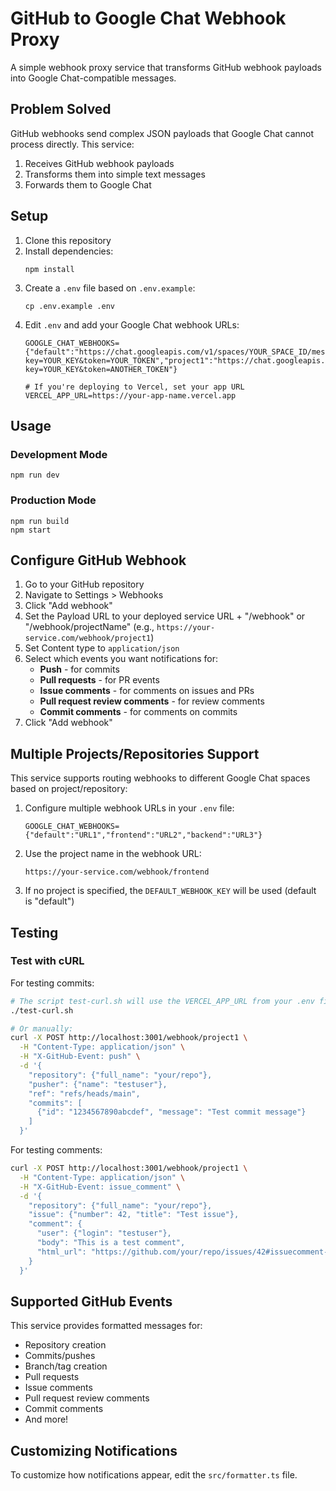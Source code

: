 # GitHub to Google Chat Webhook Proxy

A simple webhook proxy service that transforms GitHub webhook payloads into Google Chat-compatible messages.

## Problem Solved

GitHub webhooks send complex JSON payloads that Google Chat cannot process directly. This service:

1. Receives GitHub webhook payloads
2. Transforms them into simple text messages
3. Forwards them to Google Chat

## Setup

1. Clone this repository
2. Install dependencies:
   ```
   npm install
   ```
3. Create a `.env` file based on `.env.example`:
   ```
   cp .env.example .env
   ```
4. Edit `.env` and add your Google Chat webhook URLs:
   ```
   GOOGLE_CHAT_WEBHOOKS={"default":"https://chat.googleapis.com/v1/spaces/YOUR_SPACE_ID/messages?key=YOUR_KEY&token=YOUR_TOKEN","project1":"https://chat.googleapis.com/v1/spaces/ANOTHER_SPACE/messages?key=YOUR_KEY&token=ANOTHER_TOKEN"}
   
   # If you're deploying to Vercel, set your app URL
   VERCEL_APP_URL=https://your-app-name.vercel.app
   ```

## Usage

### Development Mode

```
npm run dev
```

### Production Mode

```
npm run build
npm start
```

## Configure GitHub Webhook

1. Go to your GitHub repository
2. Navigate to Settings > Webhooks
3. Click "Add webhook"
4. Set the Payload URL to your deployed service URL + "/webhook" or "/webhook/projectName" (e.g., `https://your-service.com/webhook/project1`)
5. Set Content type to `application/json`
6. Select which events you want notifications for:
   - **Push** - for commits
   - **Pull requests** - for PR events
   - **Issue comments** - for comments on issues and PRs
   - **Pull request review comments** - for review comments
   - **Commit comments** - for comments on commits
7. Click "Add webhook"

## Multiple Projects/Repositories Support

This service supports routing webhooks to different Google Chat spaces based on project/repository:

1. Configure multiple webhook URLs in your `.env` file:
   ```
   GOOGLE_CHAT_WEBHOOKS={"default":"URL1","frontend":"URL2","backend":"URL3"}
   ```

2. Use the project name in the webhook URL:
   ```
   https://your-service.com/webhook/frontend
   ```

3. If no project is specified, the `DEFAULT_WEBHOOK_KEY` will be used (default is "default")

## Testing

### Test with cURL

For testing commits:
```bash
# The script test-curl.sh will use the VERCEL_APP_URL from your .env file
./test-curl.sh

# Or manually:
curl -X POST http://localhost:3001/webhook/project1 \
  -H "Content-Type: application/json" \
  -H "X-GitHub-Event: push" \
  -d '{
    "repository": {"full_name": "your/repo"},
    "pusher": {"name": "testuser"},
    "ref": "refs/heads/main",
    "commits": [
      {"id": "1234567890abcdef", "message": "Test commit message"}
    ]
  }'
```

For testing comments:
```bash
curl -X POST http://localhost:3001/webhook/project1 \
  -H "Content-Type: application/json" \
  -H "X-GitHub-Event: issue_comment" \
  -d '{
    "repository": {"full_name": "your/repo"},
    "issue": {"number": 42, "title": "Test issue"},
    "comment": {
      "user": {"login": "testuser"},
      "body": "This is a test comment",
      "html_url": "https://github.com/your/repo/issues/42#issuecomment-123456"
    }
  }'
```

## Supported GitHub Events

This service provides formatted messages for:

- Repository creation
- Commits/pushes
- Branch/tag creation
- Pull requests
- Issue comments
- Pull request review comments
- Commit comments
- And more!

## Customizing Notifications

To customize how notifications appear, edit the `src/formatter.ts` file.